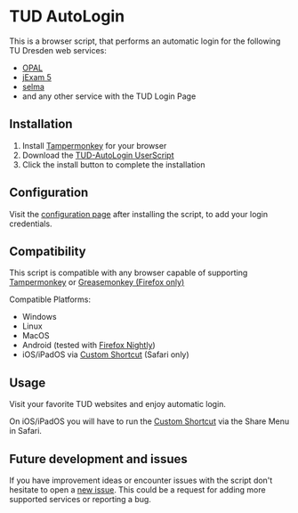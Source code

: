 # TUD AutoLogin

This is a browser script, that performs an automatic login for the following TU Dresden web services:
- [OPAL](https://bildungsportal.sachsen.de/opal)
- [jExam 5](https://jexam.inf.tu-dresden.de/)
- [selma](https://selma.tu-dresden.de)
- and any other service with the TUD Login Page

## Installation
1. Install [Tampermonkey](https://www.tampermonkey.net) for your browser
2. Download the [TUD-AutoLogin UserScript](https://raw.githubusercontent.com/spyfly/TUD-AutoLogin/master/script.user.js)
3. Click the install button to complete the installation

## Configuration
Visit the [configuration page](https://tud-autologin.spyfly.xyz/configuration) after installing the script, to add your login credentials.

## Compatibility
This script is compatible with any browser capable of supporting [Tampermonkey](https://www.tampermonkey.net) or [Greasemonkey (Firefox only)](https://addons.mozilla.org/de/firefox/addon/greasemonkey/)

Compatible Platforms:
- Windows
- Linux
- MacOS
- Android (tested with [Firefox Nightly](https://blog.mozilla.org/addons/2020/09/29/expanded-extension-support-in-firefox-for-android-nightly/))
- iOS/iPadOS via [Custom Shortcut](https://www.icloud.com/shortcuts/b3bef7f4836d461fb73bc3a39f9e3411) (Safari only)

## Usage
Visit your favorite TUD websites and enjoy automatic login.

On iOS/iPadOS you will have to run the [Custom Shortcut](https://www.icloud.com/shortcuts/b3bef7f4836d461fb73bc3a39f9e3411) via the Share Menu in Safari.

## Future development and issues
If you have improvement ideas or encounter issues with the script don't hesitate to open a [new issue](https://github.com/spyfly/TUD-AutoLogin/issues). This could be a request for adding more supported services or reporting a bug.
